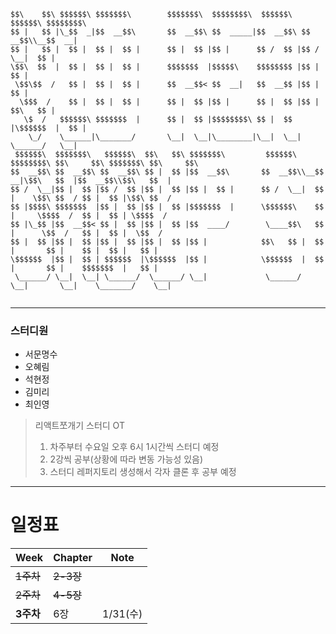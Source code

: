 ```angular2html
$$\    $$\ $$$$$$\ $$$$$$$\        $$$$$$$\  $$$$$$$$\  $$$$$$\   $$$$$$\ $$$$$$$$\                         
$$ |   $$ |\_$$  _|$$  __$$\       $$  __$$\ $$  _____|$$  __$$\ $$  __$$\\__$$  __|                        
$$ |   $$ |  $$ |  $$ |  $$ |      $$ |  $$ |$$ |      $$ /  $$ |$$ /  \__|  $$ |                           
\$$\  $$  |  $$ |  $$ |  $$ |      $$$$$$$  |$$$$$\    $$$$$$$$ |$$ |        $$ |                           
 \$$\$$  /   $$ |  $$ |  $$ |      $$  __$$< $$  __|   $$  __$$ |$$ |        $$ |                           
  \$$$  /    $$ |  $$ |  $$ |      $$ |  $$ |$$ |      $$ |  $$ |$$ |  $$\   $$ |                           
   \$  /   $$$$$$\ $$$$$$$  |      $$ |  $$ |$$$$$$$$\ $$ |  $$ |\$$$$$$  |  $$ |                           
    \_/    \______|\_______/       \__|  \__|\________|\__|  \__| \______/   \__|                           
 $$$$$$\  $$$$$$$\   $$$$$$\  $$\   $$\ $$$$$$$\         $$$$$$\ $$$$$$$$\ $$\     $$\ $$$$$$$\ $$\     $$\ 
$$  __$$\ $$  __$$\ $$  __$$\ $$ |  $$ |$$  __$$\       $$  __$$\\__$$  __|\$$\   $$  |$$  __$$\\$$\   $$  |
$$ /  \__|$$ |  $$ |$$ /  $$ |$$ |  $$ |$$ |  $$ |      $$ /  \__|  $$ |    \$$\ $$  / $$ |  $$ |\$$\ $$  / 
$$ |$$$$\ $$$$$$$  |$$ |  $$ |$$ |  $$ |$$$$$$$  |      \$$$$$$\    $$ |     \$$$$  /  $$ |  $$ | \$$$$  /  
$$ |\_$$ |$$  __$$< $$ |  $$ |$$ |  $$ |$$  ____/        \____$$\   $$ |      \$$  /   $$ |  $$ |  \$$  /   
$$ |  $$ |$$ |  $$ |$$ |  $$ |$$ |  $$ |$$ |            $$\   $$ |  $$ |       $$ |    $$ |  $$ |   $$ |    
\$$$$$$  |$$ |  $$ | $$$$$$  |\$$$$$$  |$$ |            \$$$$$$  |  $$ |       $$ |    $$$$$$$  |   $$ |    
 \______/ \__|  \__| \______/  \______/ \__|             \______/   \__|       \__|    \_______/    \__|    
                                                                                                                                                                                                                                                                         
```
* * *
### 스터디원
- 서문명수
- 오혜림
- 석현정
- 김미리
- 최인영

>리액트쪼개기 스터디 OT
>1. 차주부터 수요일 오후 6시 1시간씩 스터디 예정
>2. 2강씩 공부(상황에 따라 변동 가능성 있음)
>3. 스터디 레퍼지토리 생성해서 각자 클론 후 공부 예정
* * *
# 일정표
| Week    | Chapter | Note    |
|---------|---------|---------|
| ~~1주차~~ | ~~2-3장~~    |         |
| ~~2주차~~ | ~~4-5장~~    |         |
| **3주차** | 6장      | 1/31(수) |
